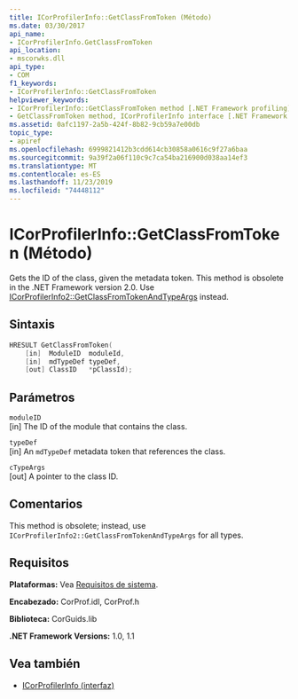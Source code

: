 ```yaml
---
title: ICorProfilerInfo::GetClassFromToken (Método)
ms.date: 03/30/2017
api_name:
- ICorProfilerInfo.GetClassFromToken
api_location:
- mscorwks.dll
api_type:
- COM
f1_keywords:
- ICorProfilerInfo::GetClassFromToken
helpviewer_keywords:
- ICorProfilerInfo::GetClassFromToken method [.NET Framework profiling]
- GetClassFromToken method, ICorProfilerInfo interface [.NET Framework profiling]
ms.assetid: 0afc1197-2a5b-424f-8b82-9cb59a7e00db
topic_type:
- apiref
ms.openlocfilehash: 6999821412b3cdd614cb30858a0616c9f27a6baa
ms.sourcegitcommit: 9a39f2a06f110c9c7ca54ba216900d038aa14ef3
ms.translationtype: MT
ms.contentlocale: es-ES
ms.lasthandoff: 11/23/2019
ms.locfileid: "74448112"
---
```

# <a name="icorprofilerinfogetclassfromtoken-method"></a>ICorProfilerInfo::GetClassFromToken (Método)
Gets the ID of the class, given the metadata token. This method is obsolete in the .NET Framework version 2.0. Use [ICorProfilerInfo2::GetClassFromTokenAndTypeArgs](../../../../docs/framework/unmanaged-api/profiling/icorprofilerinfo2-getclassfromtokenandtypeargs-method.md) instead.  
  
## <a name="syntax"></a>Sintaxis  
  
```cpp  
HRESULT GetClassFromToken(  
    [in]  ModuleID  moduleId,  
    [in]  mdTypeDef typeDef,  
    [out] ClassID   *pClassId);  
```  
  
## <a name="parameters"></a>Parámetros  
 `moduleID`  
 [in] The ID of the module that contains the class.  
  
 `typeDef`  
 [in] An `mdTypeDef` metadata token that references the class.  
  
 `cTypeArgs`  
 [out] A pointer to the class ID.  
  
## <a name="remarks"></a>Comentarios  
 This method is obsolete; instead, use `ICorProfilerInfo2::GetClassFromTokenAndTypeArgs` for all types.  
  
## <a name="requirements"></a>Requisitos  
 **Plataformas:** Vea [Requisitos de sistema](../../../../docs/framework/get-started/system-requirements.md).  
  
 **Encabezado:** CorProf.idl, CorProf.h  
  
 **Biblioteca:** CorGuids.lib  
  
 **.NET Framework Versions:** 1.0, 1.1  
  
## <a name="see-also"></a>Vea también

- [ICorProfilerInfo (interfaz)](../../../../docs/framework/unmanaged-api/profiling/icorprofilerinfo-interface.md)

